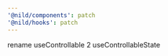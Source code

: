 ```yaml
---
'@nild/components': patch
'@nild/hooks': patch
---
```


rename useControllable 2 useControllableState
